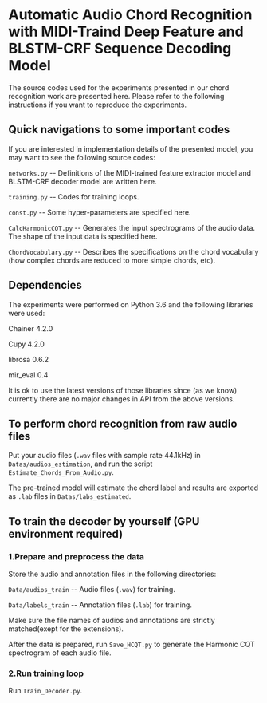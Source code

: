 # Automatic Audio Chord Recognition with MIDI-Traind Deep Feature and BLSTM-CRF Sequence Decoding Model

The source codes used for the experiments presented in our chord recognition work are presented here. Please refer to the following instructions if you want to reproduce the experiments.

## Quick navigations to some important codes

If you are interested in implementation details of the presented model, you may want to see the following source codes:


`networks.py` -- Definitions of the MIDI-trained feature extractor model and BLSTM-CRF decoder model are written here.

`training.py` -- Codes for training loops.

`const.py`  --  Some hyper-parameters are specified here.

`CalcHarmonicCQT.py`  --  Generates the input spectrograms of the audio data. The shape of the input data is specified here.

`ChordVocabulary.py`  --  Describes the specifications on the chord vocabulary (how complex chords are reduced to more simple chords, etc).


## Dependencies
The experiments were performed on Python 3.6 and the following libraries were used:


Chainer 4.2.0

Cupy 4.2.0

librosa 0.6.2

mir_eval 0.4


It is ok to use the latest versions of those libraries since (as we know) currently there are no major changes in API from the above versions. 

## To perform chord recognition from raw audio files

Put your audio files (`.wav` files with sample rate 44.1kHz) in `Datas/audios_estimation`, and run the script `Estimate_Chords_From_Audio.py`. 

The pre-trained model will estimate the chord label and results are exported as `.lab` files in `Datas/labs_estimated`.

## To train the decoder by yourself (GPU environment required)

### 1.Prepare and preprocess the data
Store the audio and annotation files in the following directories:

`Data/audios_train`  --  Audio files (`.wav`) for training.

`Data/labels_train`  --  Annotation files (`.lab`) for training.

Make sure the file names of audios and annotations are strictly matched(exept for the extensions).

After the data is prepared, run `Save_HCQT.py` to generate the Harmonic CQT spectrogram of each audio file.

### 2.Run training loop

Run `Train_Decoder.py`.


